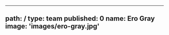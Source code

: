 ---
path: /
type: team
published: 0
name: Ero Gray
image: 'images/ero-gray.jpg'
----------------------------
